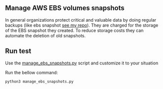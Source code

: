 ## Manage AWS EBS volumes snapshots

In general organizations protect critical and valuable data by doing regular backups (like ebs snapshot [see my repo]()). They are charged for the storage of the EBS snapshot they created. To reduce storage costs they can automate the deletion of old snapshots.



## Run test

Use the [manage_ebs_snapshots.py]() script and customize it to your situation

Run the bellow command:

```
python3 manage_ebs_snapshots.py
```
